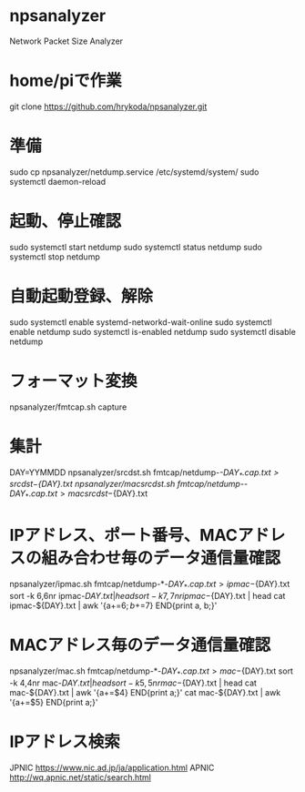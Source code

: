 # npsanalyzer
Network Packet Size Analyzer

# home/piで作業
git clone https://github.com/hrykoda/npsanalyzer.git

# 準備
sudo cp npsanalyzer/netdump.service /etc/systemd/system/
sudo systemctl daemon-reload

# 起動、停止確認
sudo systemctl start netdump
sudo systemctl status netdump
sudo systemctl stop netdump

# 自動起動登録、解除
sudo systemctl enable systemd-networkd-wait-online
sudo systemctl enable netdump
sudo systemctl is-enabled netdump
sudo systemctl disable netdump

# フォーマット変換
npsanalyzer/fmtcap.sh capture

# 集計
DAY=YYMMDD
npsanalyzer/srcdst.sh fmtcap/netdump-*-${DAY}_*.cap.txt > srcdst-${DAY}.txt
npsanalyzer/macsrcdst.sh fmtcap/netdump-*-${DAY}_*.cap.txt > macsrcdst-${DAY}.txt

# IPアドレス、ポート番号、MACアドレスの組み合わせ毎のデータ通信量確認
npsanalyzer/ipmac.sh fmtcap/netdump-*-${DAY}_*.cap.txt > ipmac-${DAY}.txt
sort -k 6,6nr ipmac-${DAY}.txt | head
sort -k 7,7nr ipmac-${DAY}.txt | head
cat ipmac-${DAY}.txt | awk '{a+=$6; b+=$7} END{print a, b;}'

# MACアドレス毎のデータ通信量確認
npsanalyzer/mac.sh fmtcap/netdump-*-${DAY}_*.cap.txt > mac-${DAY}.txt
sort -k 4,4nr mac-${DAY}.txt | head
sort -k 5,5nr mac-${DAY}.txt | head
cat mac-${DAY}.txt | awk '{a+=$4} END{print a;}'
cat mac-${DAY}.txt | awk '{a+=$5} END{print a;}'

# IPアドレス検索
JPNIC
https://www.nic.ad.jp/ja/application.html
APNIC
http://wq.apnic.net/static/search.html
